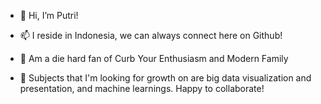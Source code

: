 - 👋 Hi, I’m Putri!
- 📫 I reside in Indonesia, we can always connect here on Github!
- 👀 Am a die hard fan of Curb Your Enthusiasm and Modern Family

- 🌱 Subjects that I'm looking for growth on are big data visualization and presentation, and machine learnings. Happy to collaborate!

<!---
dwiputris/dwiputris is a ✨ special ✨ repository because its `README.md` (this file) appears on your GitHub profile.
You can click the Preview link to take a look at your changes.
--->
